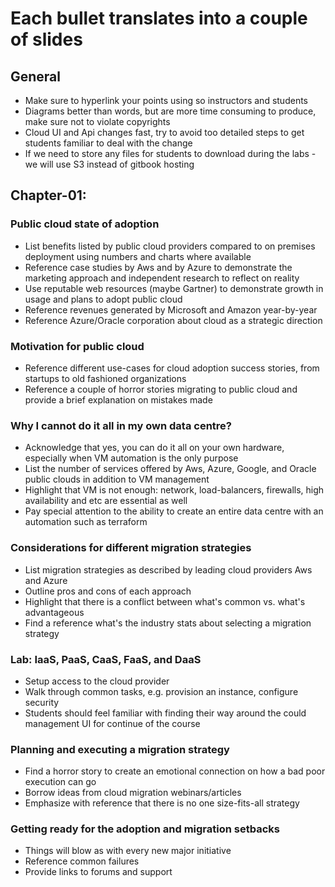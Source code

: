 # Each bullet translates into a couple of slides

## General
  * Make sure to hyperlink your points using <a href="..." target="_blank"></a> so instructors and students  
  * Diagrams better than words, but are more time consuming to produce, make sure not to violate copyrights  
  * Cloud UI and Api changes fast, try to avoid too detailed steps to get students familiar to deal with the change  
  * If we need to store any files for students to download during the labs - we will use S3 instead of gitbook hosting  

## Chapter-01:

### Public cloud state of adoption
  * List benefits listed by public cloud providers compared to on premises deployment using numbers and charts where available
  * Reference case studies by Aws and by Azure to demonstrate the marketing approach and independent research to reflect on reality
  * Use reputable web resources (maybe Gartner) to demonstrate growth in usage and plans to adopt public cloud
  * Reference revenues generated by Microsoft and Amazon year-by-year 
  * Reference Azure/Oracle corporation about cloud as a strategic direction


### Motivation for public cloud
  * Reference different use-cases for cloud adoption success stories, from startups to old fashioned organizations
  * Reference a couple of horror stories migrating to public cloud and provide a brief explanation on mistakes made


### Why I cannot do it all in my own data centre?
  * Acknowledge that yes, you can do it all on your own hardware, especially when VM automation is the only purpose
  * List the number of services offered by Aws, Azure, Google, and Oracle public clouds in addition to VM management
  * Highlight that VM is not enough: network, load-balancers, firewalls, high availability and etc are essential as well
  * Pay special attention to the ability to create an entire data centre with an automation such as terraform


### Considerations for different migration strategies
  * List migration strategies as described by leading cloud providers Aws and Azure
  * Outline pros and cons of each approach
  * Highlight that there is a conflict between what's common vs. what's advantageous
  * Find a reference what's the industry stats about selecting a migration strategy

### Lab: IaaS, PaaS, CaaS, FaaS, and DaaS
  * Setup access to the cloud provider
  * Walk through common tasks, e.g. provision an instance, configure security
  * Students should feel familiar with finding their way around the could management UI for continue of the course
  

### Planning and executing a migration strategy
  * Find a horror story to create an emotional connection on how a bad poor execution can go
  * Borrow ideas from cloud migration webinars/articles
  * Emphasize with reference that there is no one size-fits-all strategy
  
### Getting ready for the adoption and migration setbacks
  * Things will blow as with every new major initiative
  * Reference common failures
  * Provide links to forums and support